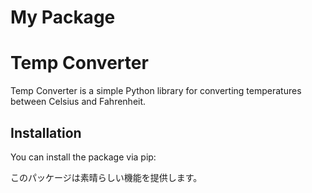 # My Package

# Temp Converter

Temp Converter is a simple Python library for converting temperatures between Celsius and Fahrenheit.

## Installation

You can install the package via pip:


このパッケージは素晴らしい機能を提供します。
